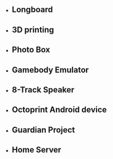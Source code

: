 - ## Longboard
- ## 3D printing
- ## Photo Box
- ## Gamebody Emulator
- ## 8-Track Speaker
- ## Octoprint Android device
- ## Guardian Project
- ## Home Server